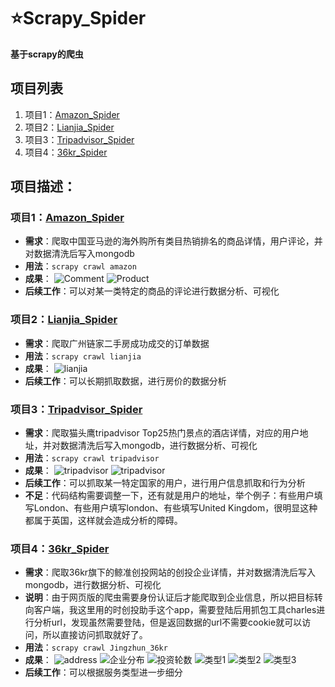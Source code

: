 # ⭐Scrapy_Spider
**基于scrapy的爬虫**

## 项目列表
1. 项目1：[Amazon_Spider](https://github.com/Mrrrrr10/Scrapy_Spider/tree/master/Scrapy_Spider/spiders)
2. 项目2：[Lianjia_Spider](https://github.com/Mrrrrr10/Scrapy_Spider/tree/master/Scrapy_Spider/spiders)
3. 项目3：[Tripadvisor_Spider](https://github.com/Mrrrrr10/Scrapy_Spider/tree/master/Scrapy_Spider/spiders)
4. 项目4：[36kr_Spider](https://github.com/Mrrrrr10/Scrapy_Spider/tree/master/Scrapy_Spider/spiders)

## 项目描述：
### 项目1：[Amazon_Spider](https://github.com/Mrrrrr10/Scrapy_Spider/tree/master/Scrapy_Spider/spiders)
* **需求**：爬取中国亚马逊的海外购所有类目热销排名的商品详情，用户评论，并对数据清洗后写入mongodb
* **用法**：```scrapy crawl amazon```
* **成果**：
![Comment](https://github.com/Mrrrrr10/Scrapy_Spider/blob/master/Data_Analysis/Amazon/comment.png)
![Product](https://github.com/Mrrrrr10/Scrapy_Spider/blob/master/Data_Analysis/Amazon/product.png)
* **后续工作**：可以对某一类特定的商品的评论进行数据分析、可视化

### 项目2：[Lianjia_Spider](https://github.com/Mrrrrr10/Scrapy_Spider/tree/master/Scrapy_Spider/spiders)
* **需求**：爬取广州链家二手房成功成交的订单数据
* **用法**：```scrapy crawl lianjia```
* **成果**：
![lianjia](https://github.com/Mrrrrr10/Scrapy_Spider/blob/master/Data_Analysis/Lianjia/detail.png)
* **后续工作**：可以长期抓取数据，进行房价的数据分析

### 项目3：[Tripadvisor_Spider](https://github.com/Mrrrrr10/Scrapy_Spider/tree/master/Scrapy_Spider/spiders)
* **需求**：爬取猫头鹰tripadvisor Top25热门景点的酒店详情，对应的用户地址，并对数据清洗后写入mongodb，进行数据分析、可视化
* **用法**：```scrapy crawl tripadvisor```
* **成果**：
![tripadvisor](https://github.com/Mrrrrr10/Scrapy_Spider/blob/master/Data_Analysis/Tripadvisor/world.png)
![tripadvisor](https://github.com/Mrrrrr10/Scrapy_Spider/blob/master/Data_Analysis/Tripadvisor/chinese.png)
* **后续工作**：可以抓取某一特定国家的用户，进行用户信息抓取和行为分析
* **不足**：代码结构需要调整一下，还有就是用户的地址，举个例子：有些用户填写London、有些用户填写london、有些填写United Kingdom，很明显这种都属于英国，这样就会造成分析的障碍。

### 项目4：[36kr_Spider](https://github.com/Mrrrrr10/Scrapy_Spider/tree/master/Scrapy_Spider/spiders)
* **需求**：爬取36kr旗下的鲸准创投网站的创投企业详情，并对数据清洗后写入mongodb，进行数据分析、可视化
* **说明**：由于网页版的爬虫需要身份认证后才能爬取到企业信息，所以把目标转向客户端，我这里用的时创投助手这个app，需要登陆后用抓包工具charles进行分析url，发现虽然需要登陆，但是返回数据的url不需要cookie就可以访问，所以直接访问抓取就好了。
* **用法**：```scrapy crawl Jingzhun_36kr```
* **成果**：
![address](https://github.com/Mrrrrr10/Scrapy_Spider/blob/master/Data_Analysis/Jingzhun_36kr/address.png)
![企业分布](https://github.com/Mrrrrr10/Scrapy_Spider/blob/master/Data_Analysis/Jingzhun_36kr/%E4%BC%81%E4%B8%9A%E5%88%86%E5%B8%83.png)
![投资轮数](https://github.com/Mrrrrr10/Scrapy_Spider/blob/master/Data_Analysis/Jingzhun_36kr/%E5%B1%9E%E4%BA%8E%E4%BC%81%E4%B8%9A%E6%9C%8D%E5%8A%A1%E7%B1%BB%E5%9E%8B%E7%9A%84%E6%8A%95%E8%B5%84%E8%BD%AE%E6%95%B0.png)
![类型1](https://github.com/Mrrrrr10/Scrapy_Spider/blob/master/Data_Analysis/Jingzhun_36kr/%E6%9C%80%E6%96%B0%E8%8E%B7%E6%8A%95%E4%BC%81%E4%B8%9A%E7%B1%BB%E5%9E%8B.png)
![类型2](https://github.com/Mrrrrr10/Scrapy_Spider/blob/master/Data_Analysis/Jingzhun_36kr/%E6%9C%80%E6%96%B0%E9%A1%B9%E7%9B%AE%E4%BC%81%E4%B8%9A%E7%B1%BB%E5%9E%8B.png)
![类型3](https://github.com/Mrrrrr10/Scrapy_Spider/blob/master/Data_Analysis/Jingzhun_36kr/%E8%9E%8D%E8%B5%84%E4%B8%AD%E7%9A%84%E4%BC%81%E4%B8%9A%E7%B1%BB%E5%9E%8B.png)
* **后续工作**：可以根据服务类型进一步细分
